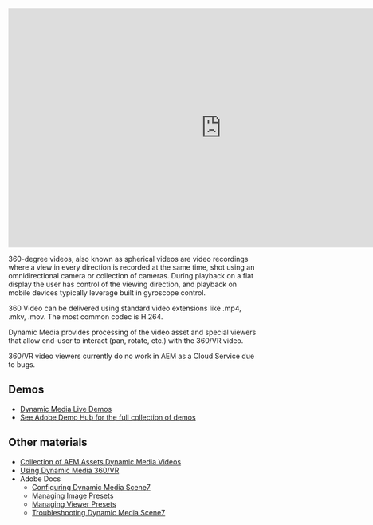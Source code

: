 <iframe title="Adobe Video Publishing Cloud Player" width="854" height="480" src="https://video.tv.adobe.com/v/26391/?quality=9&autoplay=false&hidetitle=true&marketingtech.adobe.analytics.additionalAccounts=tmdtmdaemdemoutilsprod" frameborder="0" webkitallowfullscreen mozallowfullscreen allowfullscreen scrolling="no"></iframe>

360-degree videos, also known as spherical videos are video recordings where a view in every direction is recorded at the same time, shot using an omnidirectional camera or collection of cameras. During playback on a flat display the user has control of the viewing direction, and playback on mobile devices typically leverage built in gyroscope control.

360 Video can be delivered using standard video extensions like .mp4, .mkv, .mov. The most common codec is H.264.

Dynamic Media provides processing of the video asset and special viewers that allow end-user to interact (pan, rotate, etc.) with the 360/VR video.

<div class="unsupported">
    360/VR video viewers currently do no work in AEM as a Cloud Service due to bugs.
</div>

## Demos

* [Dynamic Media Live Demos](https://landing.adobe.com/en/na/dynamic-media/ctir-2755/live-demos.html)
* [See Adobe Demo Hub for the full collection of demos](http://demo.adobe.com/)

## Other materials

* [Collection of AEM Assets Dynamic Media Videos](http://exploreadobe.com/dynamic-media-upgrade/)
* [Using Dynamic Media 360/VR](https://helpx.adobe.com/experience-manager/6-5/assets/using/360-video.html)
* Adobe Docs
  * [Configuring Dynamic Media Scene7](https://helpx.adobe.com/experience-manager/6-4/assets/using/config-dms7.html)
  * [Managing Image Presets](https://helpx.adobe.com/experience-manager/6-4/assets/using/managing-image-presets.html)
  * [Managing Viewer Presets](https://helpx.adobe.com/experience-manager/6-4/assets/using/managing-viewer-presets.html)
  * [Troubleshooting Dynamic Media Scene7](https://helpx.adobe.com/experience-manager/6-4/assets/using/troubleshoot-dms7.html)
